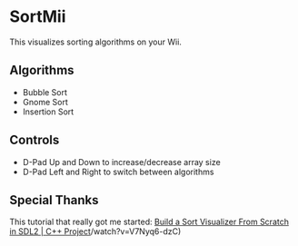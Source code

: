 # SortMii
This visualizes sorting algorithms on your Wii.

## Algorithms
- Bubble Sort
- Gnome Sort
- Insertion Sort

## Controls
- D-Pad Up and Down to increase/decrease array size
- D-Pad Left and Right to switch between algorithms

## Special Thanks
This tutorial that really got me started:
[Build a Sort Visualizer From Scratch in SDL2 | C++ Project](https://www.youtube.com)/watch?v=V7Nyq6-dzC)

